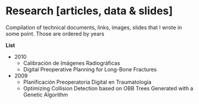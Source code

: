 # Research [articles, data & slides]

Compilation of technical documents, links, images, slides that I wrote in some point. Those are ordered by years

**List**
* 2010
	* Calibración de Imágenes Radiográficas
	* Digital Preoperative Planning for Long-Bone Fractures
* 2009
    * Planificación Preoperatoria Digital en Traumatología
    * Optimizing Collision Detection based on OBB Trees Generated with a Genetic Algorithm